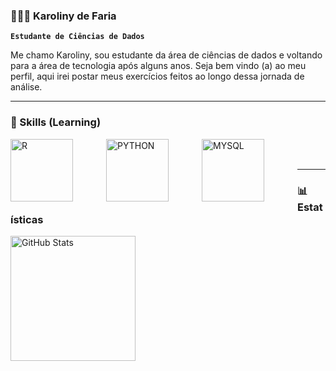 ### 👩🏼‍💻 Karoliny de Faria

**`Estudante de Ciências de Dados`**

Me chamo Karoliny, sou estudante da área de ciências de dados e voltando para a área de tecnologia após alguns anos. 
Seja bem vindo (a) ao meu perfil, aqui irei postar meus exercícios feitos ao longo dessa jornada de análise. 

---

### 🚀 Skills (Learning)

<p>
    <img 
    align="left" 
    alt="R"
    title="R" 
    width="100px" 
    style="padding-right: 50px;" 
    src="https://img.shields.io/badge/R-276DC3?style=for-the-badge&logo=r&logoColor=white" 
/>
  <img 
    align="left" 
    alt="PYTHON"
    title="PYTHON" 
    width="100px" 
    style="padding-right: 50px;" 
    src="https://img.shields.io/badge/Python-3776AB?style=for-the-badge&logo=python&logoColor=white" 
/>

  <img 
    align="left" 
    alt="MYSQL"
    title="MYSQL" 
    width="100px" 
    style="padding-right: 50px;" 
    src="https://img.shields.io/badge/MySQL-00000F?style=for-the-badge&logo=mysql&logoColor=white" 
/>
  
</p>
</br>
</br>

---

### 📊 Estatísticas

<p>
  <img 
    align="left" 
    alt="GitHub Stats" 
    height="200" 
    style="padding-right: 10px;" 
    src="https://github-readme-stats.vercel.app/api?username=Karoldefaria&show_icons=true&theme=tokyonight&include_all_commits=true&locale=pt-br" 
  />

</p>

